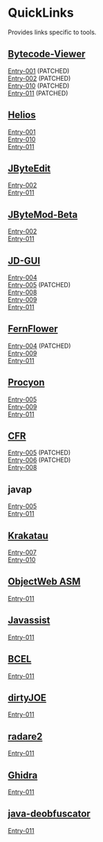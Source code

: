 # QuickLinks

Provides links specific to tools.

## [Bytecode-Viewer](https://github.com/Konloch/bytecode-viewer)

[Entry-001](decompiler-tool-bugs/Entry-001/Entry.md) (PATCHED)  
[Entry-002](decompiler-tool-bugs/Entry-002/Entry.md) (PATCHED)  
[Entry-010](decompiler-tool-bugs/Entry-010/Entry.md) (PATCHED)  
[Entry-011](decompiler-tool-bugs/Entry-011/Entry.md) (PATCHED)  

## [Helios](https://github.com/helios-decompiler/standalone-app)

[Entry-001](decompiler-tool-bugs/Entry-001/Entry.md)  
[Entry-010](decompiler-tool-bugs/Entry-010/Entry.md)  
[Entry-011](decompiler-tool-bugs/Entry-011/Entry.md)  

## [JByteEdit](https://github.com/Eyremba/JBytedit)

[Entry-002](decompiler-tool-bugs/Entry-002/Entry.md)  
[Entry-011](decompiler-tool-bugs/Entry-011/Entry.md)  

## [JByteMod-Beta](https://github.com/GraxCode/JByteMod-Beta/releases)

[Entry-002](decompiler-tool-bugs/Entry-002/Entry.md)  
[Entry-011](decompiler-tool-bugs/Entry-011/Entry.md)  

## [JD-GUI](http://jd.benow.ca/)

[Entry-004](decompiler-tool-bugs/Entry-004/Entry.md)  
[Entry-005](decompiler-tool-bugs/Entry-005/Entry.md) (PATCHED)  
[Entry-008](decompiler-tool-bugs/Entry-008/Entry.md)  
[Entry-009](decompiler-tool-bugs/Entry-009/Entry.md)  
[Entry-011](decompiler-tool-bugs/Entry-011/Entry.md)  

## [FernFlower](https://github.com/JetBrains/intellij-community/tree/master/plugins/java-decompiler/engine)

[Entry-004](decompiler-tool-bugs/Entry-004/Entry.md) (PATCHED)  
[Entry-009](decompiler-tool-bugs/Entry-009/Entry.md)  
[Entry-011](decompiler-tool-bugs/Entry-011/Entry.md)  

## [Procyon](https://bitbucket.org/mstrobel/procyon/overview)

[Entry-005](decompiler-tool-bugs/Entry-005/Entry.md)  
[Entry-009](decompiler-tool-bugs/Entry-009/Entry.md)  
[Entry-011](decompiler-tool-bugs/Entry-011/Entry.md)  

## [CFR](http://www.benf.org/other/cfr/)

[Entry-005](decompiler-tool-bugs/Entry-005/Entry.md) (PATCHED)  
[Entry-006](decompiler-tool-bugs/Entry-006/Entry.md) (PATCHED)  
[Entry-008](decompiler-tool-bugs/Entry-008/Entry.md)  

## javap

[Entry-005](decompiler-tool-bugs/Entry-005/Entry.md)  
[Entry-011](decompiler-tool-bugs/Entry-011/Entry.md)  

## [Krakatau](https://github.com/Storyyeller/Krakatau)

[Entry-007](decompiler-tool-bugs/Entry-007/Entry.md)  
[Entry-010](decompiler-tool-bugs/Entry-010/Entry.md)  

## [ObjectWeb ASM](https://asm.ow2.io/)

[Entry-011](decompiler-tool-bugs/Entry-011/Entry.md)  

## [Javassist](https://www.javassist.org/)

[Entry-011](decompiler-tool-bugs/Entry-011/Entry.md)  

## [BCEL](https://commons.apache.org/proper/commons-bcel/)

[Entry-011](decompiler-tool-bugs/Entry-011/Entry.md)  

## [dirtyJOE](http://dirty-joe.com/)

[Entry-011](decompiler-tool-bugs/Entry-011/Entry.md)  

## [radare2](https://rada.re/r/)

[Entry-011](decompiler-tool-bugs/Entry-011/Entry.md)  

## [Ghidra](https://ghidra-sre.org/)

[Entry-011](decompiler-tool-bugs/Entry-011/Entry.md)  

## [java-deobfuscator](https://github.com/java-deobfuscator/deobfuscator)

[Entry-011](decompiler-tool-bugs/Entry-011/Entry.md)  
